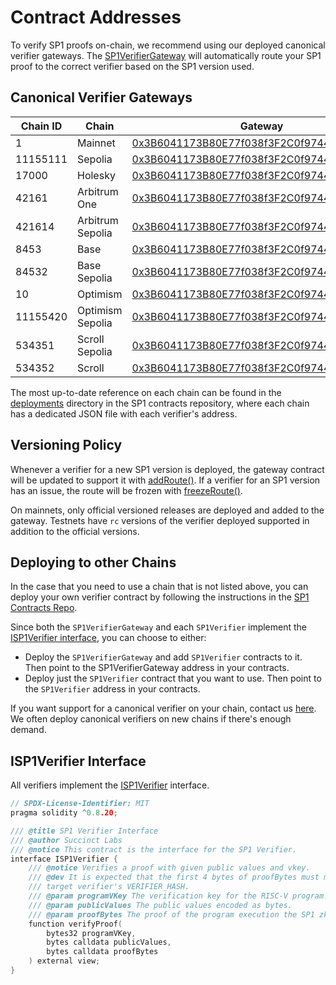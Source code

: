 # Contract Addresses

To verify SP1 proofs on-chain, we recommend using our deployed canonical verifier gateways. The
[SP1VerifierGateway](https://github.com/succinctlabs/sp1-contracts/blob/main/contracts/src/ISP1VerifierGateway.sol)
will automatically route your SP1 proof to the correct verifier based on the SP1 version used.

## Canonical Verifier Gateways

| Chain ID | Chain            | Gateway                                                                                                                                 |
| -------- | ---------------- | --------------------------------------------------------------------------------------------------------------------------------------- |
| 1        | Mainnet          | [0x3B6041173B80E77f038f3F2C0f9744f04837185e](https://etherscan.io/address/0x3B6041173B80E77f038f3F2C0f9744f04837185e)                   |
| 11155111 | Sepolia          | [0x3B6041173B80E77f038f3F2C0f9744f04837185e](https://sepolia.etherscan.io/address/0x3B6041173B80E77f038f3F2C0f9744f04837185e)           |
| 17000    | Holesky          | [0x3B6041173B80E77f038f3F2C0f9744f04837185e](https://holesky.etherscan.io/address/0x3B6041173B80E77f038f3F2C0f9744f04837185e)           |
| 42161    | Arbitrum One     | [0x3B6041173B80E77f038f3F2C0f9744f04837185e](https://arbiscan.io/address/0x3B6041173B80E77f038f3F2C0f9744f04837185e)                    |
| 421614   | Arbitrum Sepolia | [0x3B6041173B80E77f038f3F2C0f9744f04837185e](https://sepolia.arbiscan.io/address/0x3B6041173B80E77f038f3F2C0f9744f04837185e)            |
| 8453     | Base             | [0x3B6041173B80E77f038f3F2C0f9744f04837185e](https://basescan.org/address/0x3B6041173B80E77f038f3F2C0f9744f04837185e)                   |
| 84532    | Base Sepolia     | [0x3B6041173B80E77f038f3F2C0f9744f04837185e](https://sepolia.basescan.org/address/0x3B6041173B80E77f038f3F2C0f9744f04837185e)           |
| 10       | Optimism         | [0x3B6041173B80E77f038f3F2C0f9744f04837185e](https://optimistic.etherscan.io/address/0x3b6041173b80e77f038f3f2c0f9744f04837185e)        |
| 11155420 | Optimism Sepolia | [0x3B6041173B80E77f038f3F2C0f9744f04837185e](https://sepolia-optimism.etherscan.io/address/0x3B6041173B80E77f038f3F2C0f9744f04837185e) |
| 534351   | Scroll Sepolia   | [0x3B6041173B80E77f038f3F2C0f9744f04837185e](https://sepolia.scrollscan.com/address/0x3B6041173B80E77f038f3F2C0f9744f04837185e)         |
| 534352   | Scroll           | [0x3B6041173B80E77f038f3F2C0f9744f04837185e](https://scrollscan.com/address/0x3B6041173B80E77f038f3F2C0f9744f04837185e)                 |

The most up-to-date reference on each chain can be found in the
[deployments](https://github.com/succinctlabs/sp1-contracts/blob/main/contracts/deployments)
directory in the
SP1 contracts repository, where each chain has a dedicated JSON file with each verifier's address.

## Versioning Policy

Whenever a verifier for a new SP1 version is deployed, the gateway contract will be updated to
support it with
[addRoute()](https://github.com/succinctlabs/sp1-contracts/blob/main/contracts/src/ISP1VerifierGateway.sol#L65).
If a verifier for an SP1 version has an issue, the route will be frozen with
[freezeRoute()](https://github.com/succinctlabs/sp1-contracts/blob/main/contracts/src/ISP1VerifierGateway.sol#L71).

On mainnets, only official versioned releases are deployed and added to the gateway. Testnets have
`rc` versions of the verifier deployed supported in addition to the official versions.

## Deploying to other Chains

In the case that you need to use a chain that is not listed above, you can deploy your own
verifier contract by following the instructions in the
[SP1 Contracts Repo](https://github.com/succinctlabs/sp1-contracts/blob/main/README.md#deployments).

Since both the `SP1VerifierGateway` and each `SP1Verifier` implement the [ISP1Verifier
interface](./contract-usage.md#isp1verifier-interface), you can choose to either:

* Deploy the `SP1VerifierGateway` and add `SP1Verifier` contracts to it. Then point to the
  SP1VerifierGateway address in your contracts.
* Deploy just the `SP1Verifier` contract that you want to use. Then point to the `SP1Verifier`
  address in
  your contracts.

If you want support for a canonical verifier on your chain, contact us [here](https://t.me/+AzG4ws-kD24yMGYx). We often deploy canonical verifiers on new chains if there's enough demand.

## ISP1Verifier Interface

All verifiers implement the [ISP1Verifier](https://github.com/succinctlabs/sp1-contracts/blob/main/contracts/src/ISP1Verifier.sol) interface.

```c++
// SPDX-License-Identifier: MIT
pragma solidity ^0.8.20;

/// @title SP1 Verifier Interface
/// @author Succinct Labs
/// @notice This contract is the interface for the SP1 Verifier.
interface ISP1Verifier {
    /// @notice Verifies a proof with given public values and vkey.
    /// @dev It is expected that the first 4 bytes of proofBytes must match the first 4 bytes of
    /// target verifier's VERIFIER_HASH.
    /// @param programVKey The verification key for the RISC-V program.
    /// @param publicValues The public values encoded as bytes.
    /// @param proofBytes The proof of the program execution the SP1 zkVM encoded as bytes.
    function verifyProof(
        bytes32 programVKey,
        bytes calldata publicValues,
        bytes calldata proofBytes
    ) external view;
}
```
